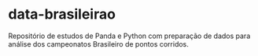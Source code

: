 # data-brasileirao
Repositório de estudos de Panda e Python com preparação de dados para análise dos campeonatos Brasileiro de pontos corridos.
